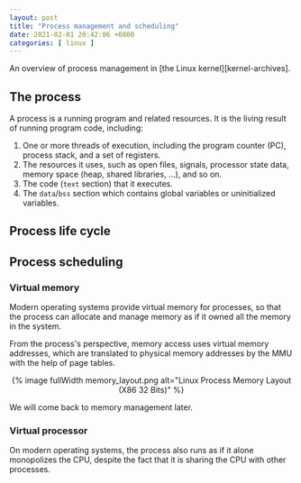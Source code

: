 ```yaml
---
layout: post
title: "Process management and scheduling"
date: 2021-02-01 20:42:06 +0800
categories: [ linux ]
---
```


An overview of process management in [the Linux kernel][kernel-archives].

<!-- more -->

## The process

A process is a running program and related resources. It is the living result of running program code, including:

1. One or more threads of execution, including the program counter (PC), process stack, and a set of registers.
2. The resources it uses, such as open files, signals, processor state data, memory space (heap, shared libraries, ...), and so on.
3. The code (`text` section) that it executes.
4. The `data`/`bss` section which contains global variables or uninitialized variables.

## Process life cycle

## Process scheduling

### Virtual memory

Modern operating systems provide virtual memory for processes, so that the process can allocate and manage memory as if it owned all the memory in the system.

From the process's perspective, memory access uses virtual memory addresses, which are translated to physical memory addresses by the MMU with the help of page tables.

<center>
{% image fullWidth memory_layout.png alt="Linux Process Memory Layout (X86 32 Bits)" %}
</center>

We will come back to memory management later.

### Virtual processor

On modern operating systems, the process also runs as if it alone monopolizes the CPU, despite the fact that it is sharing the CPU with other processes.
